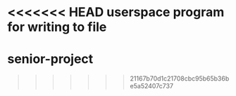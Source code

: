 <<<<<<< HEAD
userspace program for writing to file
=======
senior-project
==============
>>>>>>> 21167b70d1c21708cbc95b65b36be5a52407c737
